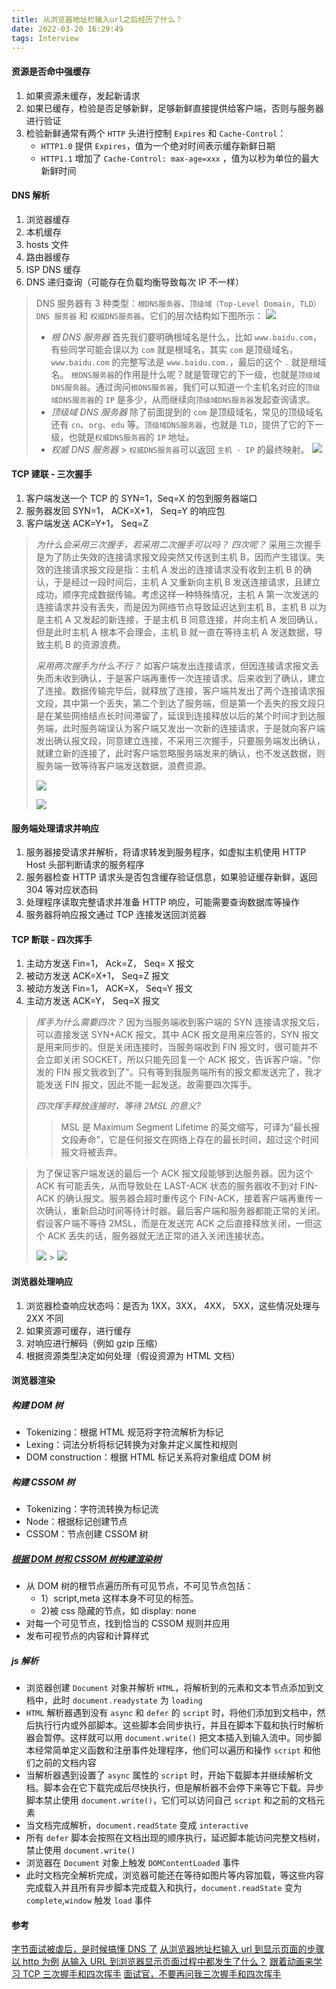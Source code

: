 ```yaml
---
title: 从浏览器地址栏输入url之后经历了什么？
date: 2022-03-20 16:29:49
tags: Interview
---
```


#### 资源是否命中强缓存

1. 如果资源未缓存，发起新请求
2. 如果已缓存，检验是否足够新鲜，足够新鲜直接提供给客户端，否则与服务器进行验证
3. 检验新鲜通常有两个 `HTTP` 头进行控制 `Expires` 和 `Cache-Control`：
   - `HTTP1.0` 提供 `Expires`，值为一个绝对时间表示缓存新鲜日期
   - `HTTP1.1` 增加了 `Cache-Control: max-age=xxx` ，值为以秒为单位的最大新鲜时间

#### DNS 解析

1. 浏览器缓存
2. 本机缓存
3. hosts 文件
4. 路由器缓存
5. ISP DNS 缓存
6. DNS 递归查询（可能存在负载均衡导致每次 IP 不一样）

> DNS 服务器有 3 种类型：`根DNS服务器`、`顶级域（Top-Level Domain, TLD）DNS 服务器` 和 `权威DNS服务器`。它们的层次结构如下图所示：
> ![](https://p9-juejin.byteimg.com/tos-cn-i-k3u1fbpfcp/408987c0882245cfb1c6a8d853c9d501~tplv-k3u1fbpfcp-zoom-in-crop-mark:1304:0:0:0.awebp)
>
> - _根 DNS 服务器_
>   首先我们要明确根域名是什么，比如 `www.baidu.com`，有些同学可能会误以为 `com` 就是根域名，其实 `com` 是顶级域名，`www.baidu.com` 的完整写法是 `www.baidu.com.`，最后的这个 `.` 就是根域名。
>   `根DNS服务器`的作用是什么呢？就是管理它的下一级，也就是`顶级域DNS服务器`。通过询问`根DNS服务器`，我们可以知道一个主机名对应的`顶级域DNS服务器`的 `IP` 是多少，从而继续向`顶级域DNS服务器`发起查询请求。
> - _顶级域 DNS 服务器_
>   除了前面提到的 `com` 是顶级域名，常见的顶级域名还有 `cn`、`org`、`edu` 等。`顶级域DNS服务器`，也就是 `TLD`，提供了它的下一级，也就是`权威DNS服务器`的 `IP` 地址。
> - _权威 DNS 服务器_ > `权威DNS服务器`可以返回 `主机 - IP` 的最终映射。
>   ![](https://p1-juejin.byteimg.com/tos-cn-i-k3u1fbpfcp/6bb796a3045e409aabb0f89ad40d3fad~tplv-k3u1fbpfcp-zoom-in-crop-mark:1304:0:0:0.awebp)

#### TCP 建联 - 三次握手

1. 客户端发送一个 TCP 的 SYN=1，Seq=X 的包到服务器端口
2. 服务器发回 SYN=1， ACK=X+1， Seq=Y 的响应包
3. 客户端发送 ACK=Y+1， Seq=Z

> _为什么会采用三次握手，若采用二次握手可以吗？ 四次呢？_
> 采用三次握手是为了防止失效的连接请求报文段突然又传送到主机 B，因而产生错误。失效的连接请求报文段是指：主机 A 发出的连接请求没有收到主机 B 的确认，于是经过一段时间后，主机 A 又重新向主机 B 发送连接请求，且建立成功，顺序完成数据传输。考虑这样一种特殊情况，主机 A 第一次发送的连接请求并没有丢失，而是因为网络节点导致延迟达到主机 B，主机 B 以为是主机 A 又发起的新连接，于是主机 B 同意连接，并向主机 A 发回确认，但是此时主机 A 根本不会理会，主机 B 就一直在等待主机 A 发送数据，导致主机 B 的资源浪费。
>
> _采用两次握手为什么不行？_
> 如客户端发出连接请求，但因连接请求报文丢失而未收到确认，于是客户端再重传一次连接请求。后来收到了确认，建立了连接。数据传输完毕后，就释放了连接，客户端共发出了两个连接请求报文段，其中第一个丢失，第二个到达了服务端，但是第一个丢失的报文段只是在某些网络结点长时间滞留了，延误到连接释放以后的某个时间才到达服务端，此时服务端误认为客户端又发出一次新的连接请求，于是就向客户端发出确认报文段，同意建立连接，不采用三次握手，只要服务端发出确认，就建立新的连接了，此时客户端忽略服务端发来的确认，也不发送数据，则服务端一致等待客户端发送数据，浪费资源。
>
> ![](https://p1-jj.byteimg.com/tos-cn-i-t2oaga2asx/gold-user-assets/2017/11/9/d8bf92c7906718271fdb8b0d2d5fe5b4~tplv-t2oaga2asx-zoom-in-crop-mark:1304:0:0:0.awebp)
>
> ![](https://p1-jj.byteimg.com/tos-cn-i-t2oaga2asx/gold-user-assets/2018/6/26/1643a1dd6df4813b~tplv-t2oaga2asx-zoom-in-crop-mark:1304:0:0:0.awebp)

#### 服务端处理请求并响应

1. 服务器接受请求并解析，将请求转发到服务程序，如虚拟主机使用 HTTP Host 头部判断请求的服务程序
2. 服务器检查 HTTP 请求头是否包含缓存验证信息，如果验证缓存新鲜，返回 304 等对应状态码
3. 处理程序读取完整请求并准备 HTTP 响应，可能需要查询数据库等操作
4. 服务器将响应报文通过 TCP 连接发送回浏览器

#### TCP 断联 - 四次挥手

1. 主动方发送 Fin=1， Ack=Z， Seq= X 报文
2. 被动方发送 ACK=X+1， Seq=Z 报文
3. 被动方发送 Fin=1， ACK=X， Seq=Y 报文
4. 主动方发送 ACK=Y， Seq=X 报文

> _挥手为什么需要四次？_
> 因为当服务端收到客户端的 SYN 连接请求报文后，可以直接发送 SYN+ACK 报文。其中 ACK 报文是用来应答的，SYN 报文是用来同步的。但是关闭连接时，当服务端收到 FIN 报文时，很可能并不会立即关闭 SOCKET，所以只能先回复一个 ACK 报文，告诉客户端，"你发的 FIN 报文我收到了"。只有等到我服务端所有的报文都发送完了，我才能发送 FIN 报文，因此不能一起发送。故需要四次挥手。
>
> _四次挥手释放连接时，等待 2MSL 的意义?_
>
> > MSL 是 Maximum Segment Lifetime 的英文缩写，可译为“最长报文段寿命”，它是任何报文在网络上存在的最长时间，超过这个时间报文将被丢弃。

> 为了保证客户端发送的最后一个 ACK 报文段能够到达服务器。因为这个 ACK 有可能丢失，从而导致处在 LAST-ACK 状态的服务器收不到对 FIN-ACK 的确认报文。服务器会超时重传这个 FIN-ACK，接着客户端再重传一次确认，重新启动时间等待计时器。最后客户端和服务器都能正常的关闭。假设客户端不等待 2MSL，而是在发送完 ACK 之后直接释放关闭，一但这个 ACK 丢失的话，服务器就无法正常的进入关闭连接状态。
>
> ![](https://p1-jj.byteimg.com/tos-cn-i-t2oaga2asx/gold-user-assets/2019/10/8/16da9fd28b49f652~tplv-t2oaga2asx-zoom-in-crop-mark:1304:0:0:0.awebp) > ![](https://p1-jj.byteimg.com/tos-cn-i-t2oaga2asx/gold-user-assets/2018/6/26/1643a20296de1ff0~tplv-t2oaga2asx-zoom-in-crop-mark:1304:0:0:0.awebp)

#### 浏览器处理响应

1. 浏览器检查响应状态吗：是否为 1XX，3XX， 4XX， 5XX，这些情况处理与 2XX 不同
2. 如果资源可缓存，进行缓存
3. 对响应进行解码（例如 gzip 压缩）
4. 根据资源类型决定如何处理（假设资源为 HTML 文档）

#### 浏览器渲染

##### 构建 DOM 树

- Tokenizing：根据 HTML 规范将字符流解析为标记
- Lexing：词法分析将标记转换为对象并定义属性和规则
- DOM construction：根据 HTML 标记关系将对象组成 DOM 树

##### 构建 CSSOM 树

- Tokenizing：字符流转换为标记流
- Node：根据标记创建节点
- CSSOM：节点创建 CSSOM 树

##### [根据 DOM 树和 CSSOM 树构建渲染树](https://developers.google.com/web/fundamentals/performance/critical-rendering-path/render-tree-construction)

- 从 DOM 树的根节点遍历所有可见节点，不可见节点包括：
  - 1）script,meta 这样本身不可见的标签。
  - 2)被 css 隐藏的节点，如 display: none
- 对每一个可见节点，找到恰当的 CSSOM 规则并应用
- 发布可视节点的内容和计算样式

##### js 解析

- 浏览器创建 `Document` 对象并解析 `HTML`，将解析到的元素和文本节点添加到文档中，此时 `document.readystate` 为 `loading`
- `HTML` 解析器遇到没有 `async` 和 `defer` 的 `script` 时，将他们添加到文档中，然后执行行内或外部脚本。这些脚本会同步执行，并且在脚本下载和执行时解析器会暂停。这样就可以用 `document.write()` 把文本插入到输入流中。同步脚本经常简单定义函数和注册事件处理程序，他们可以遍历和操作 `script` 和他们之前的文档内容
- 当解析器遇到设置了 `async` 属性的 `script` 时，开始下载脚本并继续解析文档。脚本会在它下载完成后尽快执行，但是解析器不会停下来等它下载。异步脚本禁止使用 `document.write()`，它们可以访问自己 `script` 和之前的文档元素
- 当文档完成解析，`document.readState` 变成 `interactive`
- 所有 `defer` 脚本会按照在文档出现的顺序执行，延迟脚本能访问完整文档树，禁止使用 `document.write()`
- 浏览器在 `Document` 对象上触发 `DOMContentLoaded` 事件
- 此时文档完全解析完成，浏览器可能还在等待如图片等内容加载，等这些内容完成载入并且所有异步脚本完成载入和执行，`document.readState` 变为 `complete`,`window` 触发 `load` 事件

#### 参考

[字节面试被虐后，是时候搞懂 DNS 了](https://juejin.cn/post/6990344840181940261)
[从浏览器地址栏输入 url 到显示页面的步骤以 http 为例](https://github.com/jinxiaochuan/FE-interview#%E4%BB%8E%E6%B5%8F%E8%A7%88%E5%99%A8%E5%9C%B0%E5%9D%80%E6%A0%8F%E8%BE%93%E5%85%A5url%E5%88%B0%E6%98%BE%E7%A4%BA%E9%A1%B5%E9%9D%A2%E7%9A%84%E6%AD%A5%E9%AA%A4%E4%BB%A5http%E4%B8%BA%E4%BE%8B)
[从输入 URL 到浏览器显示页面过程中都发生了什么？](https://juejin.cn/post/6905931622374342670)
[跟着动画来学习 TCP 三次握手和四次挥手](https://juejin.cn/post/6844903625513238541)
[面试官，不要再问我三次握手和四次挥手](https://juejin.cn/post/6844903958624878606)

